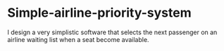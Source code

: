 # Simple-airline-priority-system
I design a very simplistic software that selects the next passenger on an airline waiting list when a seat become available.
